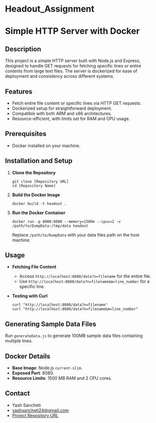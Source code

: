 # Headout_Assignment

# Simple HTTP Server with Docker

## Description
This project is a simple HTTP server built with Node.js and Express, designed to handle GET requests for fetching specific lines or entire contents from large text files. The server is dockerized for ease of deployment and consistency across different systems.

## Features
- Fetch entire file content or specific lines via HTTP GET requests.
- Dockerized setup for straightforward deployment.
- Compatible with both ARM and x86 architectures.
- Resource-efficient, with limits set for RAM and CPU usage.

## Prerequisites
- Docker installed on your machine.

## Installation and Setup
1. **Clone the Repository**
   ```
   git clone [Repository URL]
   cd [Repository Name]
   ```

2. **Build the Docker Image**
   ```
   docker build -t headout .
   ```

3. **Run the Docker Container**
   ```
   docker run -p 8080:8080 --memory=1500m --cpus=2 -v /path/to/DumpData:/tmp/data headout
   ```
   Replace `/path/to/DumpData` with your data files path on the host machine.

## Usage
- **Fetching File Content**
  - Access `http://localhost:8080/data?n=filename` for the entire file.
  - Use `http://localhost:8080/data?n=filename&m=line_number` for a specific line.

- **Testing with Curl**
  ```
  curl "http://localhost:8080/data?n=filename"
  curl "http://localhost:8080/data?n=filename&m=line_number"
  ```

## Generating Sample Data Files
Run `generateData.js` to generate 100MB sample data files containing multiple lines.

## Docker Details
- **Base Image**: Node.js `current-slim`.
- **Exposed Port**: 8080.
- **Resource Limits**: 1500 MB RAM and 2 CPU cores.

## Contact
- Yash Sancheti
- [yashsancheti24@gmail.com](mailto:yashsancheti24@gmail.com)
- [Project Repository URL](https://github.com/Onyx2406/Headout_Assignment)
